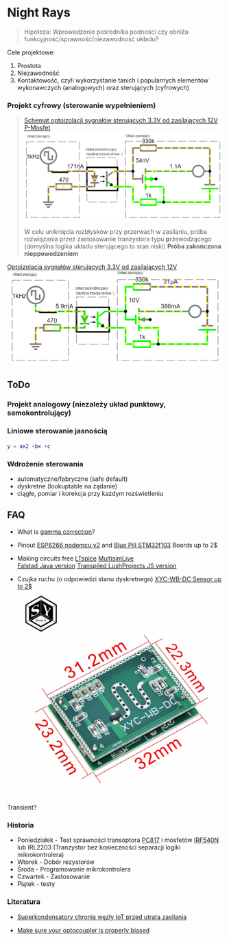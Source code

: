 # Night Rays 
> Hipoteza: Wprowadzenie pośrednika podności czy obniża funkcyjność/sprawność/niezawodność układu?

Cele projektowe:

1. Prostota
2. Niezawodność
3. Kontaktowość, czyli wykorzystanie tanich i popularnych elementów wykonawczych (analogowych) oraz sterujących (cyfrowych)

### Projekt cyfrowy (sterowanie wypełnieniem)

> [ Schemat optoizolacji sygnałów sterujących 3.3V od zasilających 12V P-Mosfet
![](docs/circuitP.gif)
](https://www.falstad.com/circuit/circuitjs.html?ctz=CQAgjCAMB0l5BOJyWoVWCBMcAs+xcA2LBAZizNxDPQFYQ6iAoAZxFwSPCMg9wAcPPiJAAzAIYAbVgFNmANxAB2AdTC8VakFizVRuPmCxRTMOs0PLGx4TZO71zAE4giAoY7d6dPo-Bd7cGx+ITAQvlxlSECSdVt3MNs+MjJ4GI0TZTJuDT5VdU0TABNZSQBXKQAXAFopWWLwJogYY2YAd291ELjffWYAJVC7fDCsIT4TMHhwaDDoBhEF5gBzYfCTUb6oDpUc8ASPA5MYzsS7bNzNMF2iZSmeo42ds6Ove8m-S0gyN0gw7gCOBufQHAD6YDBkDBdAonChsHgCDAdDoWGyuDIyjoYKI0FwULBWAhkLIYIACs5AKCAxQAOqwAHYSenFACWAHtigAvVmyekAGQAogARenGekANV2nCufDotjy4G+v0MRm4aKERFBKIhhIEvDIOKICMgWBx0OJOrJADkJAAHVmATEAAMa8+lc+kAWwAwvSyNAyJLmAAjIJm7iGExIHahjXbOjI8AUHYADw4PxACEidD45A4KhAAFUANaAIUAJHTWKwqrJnOUAFZU50AT2Yad46AE6CICczmwLJfLla5ElYrKkEkbLbbjDNB2svCmaXz1kHFfpdvZgG1AZwNBms51cpvN2m0hnuiTlSRM+lVZxc2Su5lVu-sm+sABcAEpdh9tgVtlOLo7F6MBbCwX99jArJtGgl4tHiGDChEW5-mCExQIiW4fEVUDlG4IC8O4LUjHw+Dzmec4vEI+4QKeTRCLQ3CcIYkM-k8JgQCBBgEAmZgxBBUjiNosAyOmBgwAWDBTWYdkdF+FpGFwWEIBwaS4HCFS50meSaGYIA)
>
> W celu uniknięcia rozbłysków przy przerwach w zasilaniu, próba rozwiązania przez zastosowanie tranzystora typu **p**rzewodzącego (domyślna logika układu sterującego to stan niski) **Próba zakończona nieppowodzeniem**

[ Optoizolacja sygnałów sterujących 3.3V od zasilających 12V
![](docs/circuit.gif) 
](https://www.falstad.com/circuit/circuitjs.html?ctz=CQAgjCAMB0l5BOJyWoVWCBMcAs+xcA2LBAZizNxF0hAFYayAoAZxoSPCLvwA5udISABmAQwA2rAKbMAbiADsfamB5KVILFmrDa4LFCMx6zWooZhDauvStad4ZgCcQRPgO3US1L0bDwLpbW2DS4AmChvIqQQT7g9u4R9nRkZPCxaoaKZFw2GqrqhgAm0uIArhIALgC0EtLF4E0QMFbMAO5ujpGG8X6xIm76YIpcRIrWoyCcWhiQWMwASmER6vwGAnTW8ODQEdCMQgfMAOYr4KHr-R1KuQm9HvdQN0mCt3nqYC8TFw8RUS9Hn4JltHLFaGQ3JBViA+HAhv4sAB9MBIyBI+gUXAINGweAIMD0ehYHK4MiKei4vhopHIqxIshIgAKzkAoIDFAA6rAAdmIucUAJYAe2KAC8BdIuQAZACiABEuVYuQA1G7Yj62ez5L4QmjwtTBWHCNQoml8HhkSlEXHzSnounWxkAOTEAAcBYBMQAAxhKuaKuQBbADCXLI0DIKuYACNDVh6FxaIYkM8Y8TPI56ATwBRngAPPWQhC8eh0cg0JQgACqAGtAEKAYk5rFYVWkznKACtWV6AJ7MfM8AR8CxEegCIvliw1+uN0ViVgCiRiTs9vsMOMJYfzbO8CtThtc11CwDagM4GtyBV7RV3uxyOdy-WJyuJeVyqs5RdIfXym2+hS-WAAXAAlDcIIONQyi+GCLzdOo8RgPYCydDkeT2JBTyxMhmgIdk2HqJhUL-L03QAp08Fwd0UwEfBUxEMMVGAkRbhAtBZE-Pkrz5NR0JvORQjRoRWjxkajAIJszBCrCTSatoWhHC0swCCwkndEY9C4JiEA4HMcCRJp65aVo1AsEAA)


## ToDo

### Projekt analogowy (niezależy układ punktowy, samokontrolujący)

### Liniowe sterowanie jasnością
```m
y = ax2 +bx +c
```

### Wdrożenie sterowania
- automatyczne/fabryczne (safe default)
- dyskretne (lookuptable na żądanie)
- ciągłe, pomiar i korekcja przy każdym rozświetleniu

## FAQ

- What is [gamma correction](docs/led-tricks-gamma-correction.pdf)?

- Pinout 
[ESP8266 nodemcu v2](docs/esp8266-nodemcu-dev-kit-v2-pins.png) and
[Blue Pill STM32f103](docs\stm32f103c8t6_pinout_voltage01.png)
Boards up to 2$
- Making circuits free
[LTspice](https://www.analog.com/en/design-center/design-tools-and-calculators/ltspice-simulator.html#) [MultisimLive](https://www.multisim.com)  
[Falstad Java version](http://www.falstad.com/mathphysics.html)
[Transpiled LushProjects JS version](http://lushprojects.com/circuitjs/circuitjs.html)

- Czujka ruchu (o odpowiedzi stanu dyskretnego) [XYC-WB-DC Sensor up to 2$](https://pl.aliexpress.com/item/4000027303600.html?src=google&albch=shopping&acnt=494-037-6276&isdl=y&slnk=&plac=&mtctp=&albbt=Gploogle_7_shopping&aff_atform=google&aff_short_key=UneMJZVf&&albagn=888888&albcp=6459787116&albag=77066918093&trgt=883147839979&crea=pl4000027303600&netw=u&device=c&albpg=883147839979&albpd=pl4000027303600&gclid=CjwKCAiAtK79BRAIEiwA4OskBg9nx7xN_k1haTV1RzlB2w8ldtXYYG0JT0f7hNuDv45lhu8bPN5QYRoC15UQAvD_BwE&gclsrc=aw.ds)
![XYC-WB-DC](docs/XYC-WB-DC.webp)

Transient?

### Historia
- Poniedziałek - Test sprawności transoptora [PC817](docs/PC817.pdf) i mosfetów [IRF540N](docs/irf540n.pdf) lub IRL2203 (Tranzystor bez konieczności separacji logiki mikrokontrolera)
- Wtorek - Dobór rezystorów
- Środa - Programowanie mikrokontrolera
- Czwartek - Zastosowanie
- Piątek - testy


### Literatura 
- [Superkondensatory chronią węzły IoT przed utratą zasilania](https://elektronikab2b.pl/technika/52804-superkondensatory-chronia-wezly-iot-przed-utrata-zasilania)

- [ Make sure your optocoupler is properly biased](https://www.edn.com/power-tips-81-make-sure-your-optocoupler-is-properly-biased/)